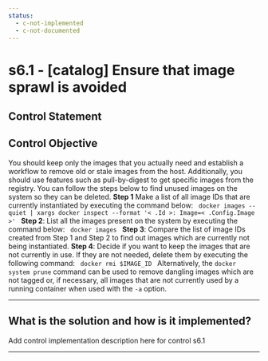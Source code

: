 ```yaml
---
status:
  - c-not-implemented
  - c-not-documented
---
```


# s6.1 - \[catalog\] Ensure that image sprawl is avoided

## Control Statement

## Control Objective

You should keep only the images that you actually need and establish a workflow to remove old or stale images from the host. Additionally, you should use features such as pull-by-digest to get specific images from the registry.    You can follow the steps below to find unused images on the system so they can be deleted.    **Step 1** Make a list of all image IDs that are currently instantiated by executing the command below:    ```  docker images --quiet | xargs docker inspect --format '< .Id >: Image=< .Config.Image >'  ```    **Step 2**: List all the images present on the system by executing the command below:  ```  docker images  ```    **Step 3**: Compare the list of image IDs created from Step 1 and Step 2 to find out images which are currently not being instantiated.    **Step 4**: Decide if you want to keep the images that are not currently in use. If they are not needed, delete them by executing the following command:  ```  docker rmi $IMAGE_ID  ```    Alternatively, the `docker system prune` command can be used to remove dangling images which are not tagged or, if necessary, all images that are not currently used by a running container when used with the `-a` option.

______________________________________________________________________

## What is the solution and how is it implemented?

Add control implementation description here for control s6.1

______________________________________________________________________
